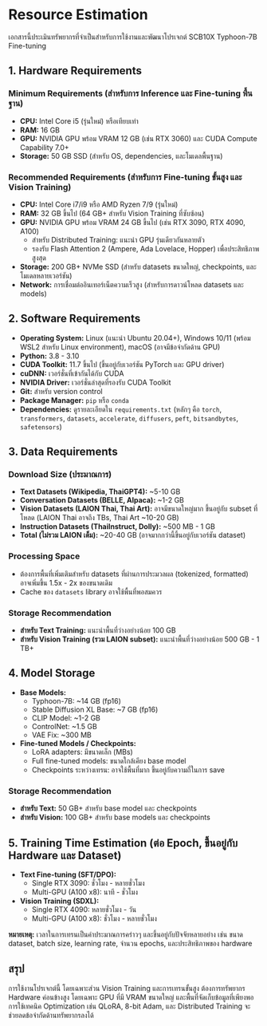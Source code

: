 # Resource Estimation

เอกสารนี้ประเมินทรัพยากรที่จำเป็นสำหรับการใช้งานและพัฒนาโปรเจกต์ SCB10X Typhoon-7B Fine-tuning

## 1. Hardware Requirements

### Minimum Requirements (สำหรับการ Inference และ Fine-tuning พื้นฐาน)

-   **CPU:** Intel Core i5 (รุ่นใหม่) หรือเทียบเท่า
-   **RAM:** 16 GB
-   **GPU:** NVIDIA GPU พร้อม VRAM 12 GB (เช่น RTX 3060) และ CUDA Compute Capability 7.0+
-   **Storage:** 50 GB SSD (สำหรับ OS, dependencies, และโมเดลพื้นฐาน)

### Recommended Requirements (สำหรับการ Fine-tuning ขั้นสูง และ Vision Training)

-   **CPU:** Intel Core i7/i9 หรือ AMD Ryzen 7/9 (รุ่นใหม่)
-   **RAM:** 32 GB ขึ้นไป (64 GB+ สำหรับ Vision Training ที่ซับซ้อน)
-   **GPU:** NVIDIA GPU พร้อม VRAM 24 GB ขึ้นไป (เช่น RTX 3090, RTX 4090, A100)
    -   สำหรับ Distributed Training: แนะนำ GPU รุ่นเดียวกันหลายตัว
    -   รองรับ Flash Attention 2 (Ampere, Ada Lovelace, Hopper) เพื่อประสิทธิภาพสูงสุด
-   **Storage:** 200 GB+ NVMe SSD (สำหรับ datasets ขนาดใหญ่, checkpoints, และโมเดลหลายเวอร์ชัน)
-   **Network:** การเชื่อมต่ออินเทอร์เน็ตความเร็วสูง (สำหรับการดาวน์โหลด datasets และ models)

## 2. Software Requirements

-   **Operating System:** Linux (แนะนำ Ubuntu 20.04+), Windows 10/11 (พร้อม WSL2 สำหรับ Linux environment), macOS (อาจมีข้อจำกัดด้าน GPU)
-   **Python:** 3.8 - 3.10
-   **CUDA Toolkit:** 11.7 ขึ้นไป (ขึ้นอยู่กับเวอร์ชัน PyTorch และ GPU driver)
-   **cuDNN:** เวอร์ชั่นที่เข้ากันได้กับ CUDA
-   **NVIDIA Driver:** เวอร์ชั่นล่าสุดที่รองรับ CUDA Toolkit
-   **Git:** สำหรับ version control
-   **Package Manager:** `pip` หรือ `conda`
-   **Dependencies:** ดูรายละเอียดใน `requirements.txt` (หลักๆ คือ `torch`, `transformers`, `datasets`, `accelerate`, `diffusers`, `peft`, `bitsandbytes`, `safetensors`)

## 3. Data Requirements

### Download Size (ประมาณการ)

-   **Text Datasets (Wikipedia, ThaiGPT4):** ~5-10 GB
-   **Conversation Datasets (BELLE, Alpaca):** ~1-2 GB
-   **Vision Datasets (LAION Thai, Thai Art):** อาจมีขนาดใหญ่มาก ขึ้นอยู่กับ subset ที่โหลด (LAION Thai อาจถึง TBs, Thai Art ~10-20 GB)
-   **Instruction Datasets (ThaiInstruct, Dolly):** ~500 MB - 1 GB
-   **Total (ไม่รวม LAION เต็ม):** ~20-40 GB (อาจมากกว่านี้ขึ้นอยู่กับเวอร์ชัน dataset)

### Processing Space

-   ต้องการพื้นที่เพิ่มเติมสำหรับ datasets ที่ผ่านการประมวลผล (tokenized, formatted) อาจเพิ่มขึ้น 1.5x - 2x ของขนาดเดิม
-   Cache ของ `datasets` library อาจใช้พื้นที่พอสมควร

### Storage Recommendation

-   **สำหรับ Text Training:** แนะนำพื้นที่ว่างอย่างน้อย 100 GB
-   **สำหรับ Vision Training (รวม LAION subset):** แนะนำพื้นที่ว่างอย่างน้อย 500 GB - 1 TB+

## 4. Model Storage

-   **Base Models:**
    -   Typhoon-7B: ~14 GB (fp16)
    -   Stable Diffusion XL Base: ~7 GB (fp16)
    -   CLIP Model: ~1-2 GB
    -   ControlNet: ~1.5 GB
    -   VAE Fix: ~300 MB
-   **Fine-tuned Models / Checkpoints:**
    -   LoRA adapters: มีขนาดเล็ก (MBs)
    -   Full fine-tuned models: ขนาดใกล้เคียง base model
    -   Checkpoints ระหว่างเทรน: อาจใช้พื้นที่มาก ขึ้นอยู่กับความถี่ในการ save

### Storage Recommendation

-   **สำหรับ Text:** 50 GB+ สำหรับ base model และ checkpoints
-   **สำหรับ Vision:** 100 GB+ สำหรับ base models และ checkpoints

## 5. Training Time Estimation (ต่อ Epoch, ขึ้นอยู่กับ Hardware และ Dataset)

-   **Text Fine-tuning (SFT/DPO):**
    -   Single RTX 3090: ชั่วโมง - หลายชั่วโมง
    -   Multi-GPU (A100 x8): นาที - ชั่วโมง
-   **Vision Training (SDXL):**
    -   Single RTX 4090: หลายชั่วโมง - วัน
    -   Multi-GPU (A100 x8): ชั่วโมง - หลายชั่วโมง

**หมายเหตุ:** เวลาในการเทรนเป็นค่าประมาณการคร่าวๆ และขึ้นอยู่กับปัจจัยหลายอย่าง เช่น ขนาด dataset, batch size, learning rate, จำนวน epochs, และประสิทธิภาพของ hardware

## สรุป

การใช้งานโปรเจกต์นี้ โดยเฉพาะส่วน Vision Training และการเทรนขั้นสูง ต้องการทรัพยากร Hardware ค่อนข้างสูง โดยเฉพาะ GPU ที่มี VRAM ขนาดใหญ่ และพื้นที่จัดเก็บข้อมูลที่เพียงพอ การใช้เทคนิค Optimization เช่น QLoRA, 8-bit Adam, และ Distributed Training จะช่วยลดข้อจำกัดด้านทรัพยากรลงได้
